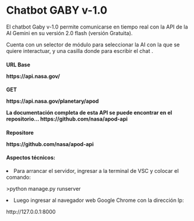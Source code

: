 <caption>
    <div class="container" style="text-aling:center";>
        <h1>Chatbot GABY v-1.0</h1>
    </div>
</caption>

<section>
<div class="container">
    <p>El chatbot Gaby v-1.0 permite comunicarse en tiempo real con la API de la AI Gemini en su versión 2.0 flash (versión Gratuita).</p>
    <p>Cuenta con un selector de módulo para seleccionar la AI con la que se quiere interactuar, y una casilla donde para escribir el chat . </p>
</div>
<div class="container">
    <h4>URL Base</4>
    <p>https://api.nasa.gov/</p>
</div>

<div class="container">
    <h4>GET</4>
    <p>https://api.nasa.gov/planetary/apod</p>
     <p>La documentación completa de esta API se puede encontrar en el repositorio... https://github.com/nasa/apod-api </p>
</div>

  <div class="container">
    <h4>Repositore</4>
     <p>https://github.com/nasa/apod-api </p>
</div>
</section>

<footer>
<div class="container my-2">
    <h4>Aspectos técnicos:</h4>
</div>

<div class="container my-2">
    <li>Para arrancar el servidor, ingresar a la terminal de VSC y colocar el comando:</li> 
        <p> >python manage.py runserver </p>
    <li>Luego ingresar al navegador web Google Chrome con la dirección Ip:</li>
        <p>http://127.0.0.1:8000</p>
</div>
</footer>
